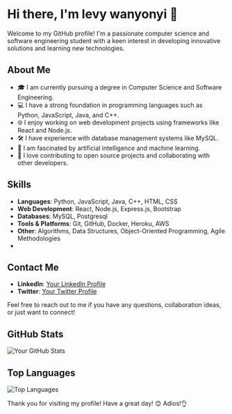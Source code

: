 # Hi there, I'm levy wanyonyi 👋

Welcome to my GitHub profile! I'm a passionate computer science and software engineering student with a keen interest in developing innovative solutions and learning new technologies.

## About Me

- 🎓 I am currently pursuing a degree in Computer Science and Software Engineering.
- 💻 I have a strong foundation in programming languages such as Python, JavaScript, Java, and C++.
- 🌐 I enjoy working on web development projects using frameworks like React and Node.js.
- 🛠️ I have experience with database management systems like MySQL.
- 🤖 I am fascinated by artificial intelligence and machine learning.
- 🚀 I love contributing to open source projects and collaborating with other developers.

## Skills

- **Languages**: Python, JavaScript, Java, C++, HTML, CSS
- **Web Development**: React, Node.js, Express.js, Bootstrap
- **Databases**: MySQL, Postgresql
- **Tools & Platforms**: Git, GitHub, Docker, Heroku, AWS
- **Other**: Algorithms, Data Structures, Object-Oriented Programming, Agile Methodologies
- 
## Contact Me

- **LinkedIn**: [Your LinkedIn Profile](https://www.linkedin.com/in/levy-wanyonyi-462b46263/)
- **Twitter**: [Your Twitter Profile](https://x.com/levywan_ke)


Feel free to reach out to me if you have any questions, collaboration ideas, or just want to connect!

## GitHub Stats

![Your GitHub Stats](https://github-readme-stats.vercel.app/api?username=levywanke&show_icons=true&theme=radical)

## Top Languages

![Top Languages](https://github-readme-stats.vercel.app/api/top-langs/?username=levywanke&layout=compact&theme=radical)



Thank you for visiting my profile! Have a great day! 😊 Adios!👌


